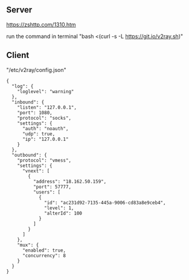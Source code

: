 ## Server
https://zshttp.com/1310.htm

run the command in terminal "bash <(curl -s -L https://git.io/v2ray.sh)"

## Client
"/etc/v2ray/config.json"

```
{
  "log": {
    "loglevel": "warning"
  },
  "inbound": {
    "listen": "127.0.0.1",
    "port": 1080,
    "protocol": "socks",
    "settings": {
      "auth": "noauth",
      "udp": true,
      "ip": "127.0.0.1"
    }
  },
  "outbound": {
    "protocol": "vmess",
    "settings": {
      "vnext": [
        {
          "address": "18.162.50.159",
          "port": 57777,
          "users": [
            {
              "id": "ac231d92-7135-445a-9006-cd83a8e9ceb4",
              "level": 1,
              "alterId": 100
            }
          ]
        }
      ]
    },
    "mux": {
      "enabled": true,
      "concurrency": 8
    }
  }
}
```
